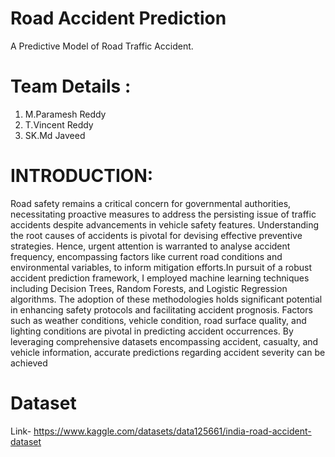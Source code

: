 # Road Accident Prediction
A Predictive Model of Road Traffic Accident.
# Team Details :
1. M.Paramesh Reddy
2. T.Vincent Reddy
3. SK.Md Javeed

# INTRODUCTION:
Road safety remains a critical concern for 
governmental authorities, necessitating proactive measures 
to address the persisting issue of traffic accidents despite 
advancements in vehicle safety features. Understanding the 
root causes of accidents is pivotal for devising effective 
preventive strategies. Hence, urgent attention is warranted 
to analyse accident frequency, encompassing factors like 
current road conditions and environmental variables, to 
inform mitigation efforts.In pursuit of a robust accident prediction framework, I 
employed machine learning techniques including Decision 
Trees, Random Forests, and Logistic Regression algorithms. 
The adoption of these methodologies holds significant 
potential in enhancing safety protocols and facilitating 
accident prognosis. Factors such as weather conditions, 
vehicle condition, road surface quality, and lighting 
conditions are pivotal in predicting accident occurrences. By 
leveraging comprehensive datasets encompassing accident, 
casualty, and vehicle information, accurate predictions 
regarding accident severity can be achieved

# Dataset
Link- https://www.kaggle.com/datasets/data125661/india-road-accident-dataset